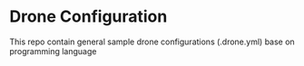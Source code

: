 # Drone Configuration

This repo contain general sample drone configurations (.drone.yml) base on programming language
